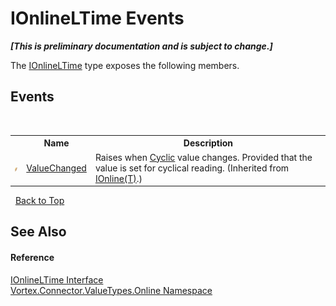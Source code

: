 # IOnlineLTime Events
 _**\[This is preliminary documentation and is subject to change.\]**_

The <a href="T_Vortex_Connector_ValueTypes_Online_IOnlineLTime.md">IOnlineLTime</a> type exposes the following members.


## Events
&nbsp;<table><tr><th></th><th>Name</th><th>Description</th></tr><tr><td>![Public event](media/pubevent.gif "Public event")</td><td><a href="E_Vortex_Connector_ValueTypes_Online_IOnline_1_ValueChanged.md">ValueChanged</a></td><td>
Raises when <a href="P_Vortex_Connector_ValueTypes_Online_IOnline_1_Cyclic.md">Cyclic</a> value changes. Provided that the value is set for cyclical reading.
 (Inherited from <a href="T_Vortex_Connector_ValueTypes_Online_IOnline_1.md">IOnline(T)</a>.)</td></tr></table>&nbsp;
<a href="#ionlineltime-events">Back to Top</a>

## See Also


#### Reference
<a href="T_Vortex_Connector_ValueTypes_Online_IOnlineLTime.md">IOnlineLTime Interface</a><br /><a href="N_Vortex_Connector_ValueTypes_Online.md">Vortex.Connector.ValueTypes.Online Namespace</a><br />